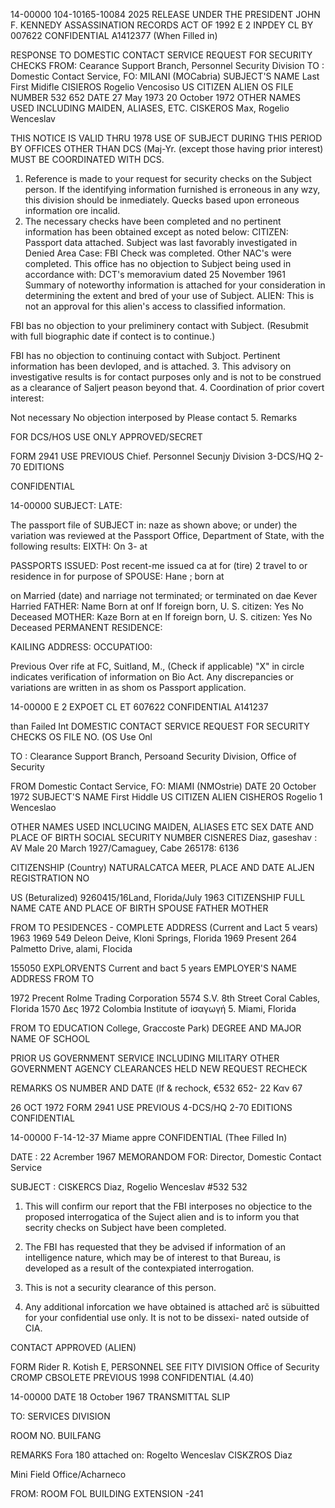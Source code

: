 14-00000
104-10165-10084 
2025 RELEASE UNDER THE PRESIDENT JOHN F. KENNEDY ASSASSINATION RECORDS ACT OF 1992
E 2 INPDEY CL BY 007622 CONFIDENTIAL A1412377
(When Filled in)

RESPONSE TO DOMESTIC CONTACT SERVICE REQUEST FOR SECURITY CHECKS
FROM: Cearance Support Branch, Personnel Security Division
TO : Domestic Contact Service, FO: MILANI (MOCabria)
SUBJECT'S NAME Last First Midifle
CISIEROS Rogelio Vencosiso US CITIZEN ALIEN
OS FILE NUMBER
532 652
DATE
27 May 1973
20 October 1972
OTHER NAMES USED INCLUDING MAIDEN, ALIASES, ETC.
CISKEROS Max, Rogelio Wenceslav

THIS NOTICE IS VALID THRU 1978 USE OF SUBJECT DURING THIS PERIOD BY OFFICES OTHER THAN DCS
(Maj-Yr. (except those having prior interest) MUST BE COORDINATED WITH DCS.
1. Reference is made to your request for security checks on the Subject person. If the identifying information furnished is erroneous in any
wzy, this division should be inmediately. Quecks based upon erroneous information ore incalid.
2. The necessary checks have been completed and no pertinent information has been obtained except as noted below:
CITIZEN:
Passport data attached.
Subject was last favorably investigated in
Denied Area Case: FBI Check was completed. Other NAC's were completed.
This office has no objection to Subject being used in accordance with: DCT's memoravium dated 25 November 1961
Summary of noteworthy information is attached for your consideration in determining the extent and bred of your use of Subject.
ALIEN: This is not an approval for this alien's access to classified information.

FBI bas no objection to your preliminery contact with Subject. (Resubmit with full biographic date if contect is to continue.)

FBI has no objection to continuing contact with Subjoct. Pertinent information has been devloped, and is attached.
3. This advisory on investigative results is for contact purposes only and is not to be construed as a clearance of Saljert peason beyond that.
4. Coordination of prior covert interest:

Not necessary No objection interposed by
Please contact
5. Remarks

FOR DCS/HOS USE ONLY
APPROVED/SECRET

FORM 2941 USE PREVIOUS Chief. Personnel Secunjy Division 3-DCS/HQ
2-70 EDITIONS

CONFIDENTIAL

14-00000
SUBJECT:
LATE:

The passport file of SUBJECT in: naze as shown above; or under)
the variation was reviewed at
the Passport Office, Department of State, with the following results:
EIXTH: On 3- at

PASSPORTS ISSUED:
Post recent-me issued ca at
for (tire) 2 travel to or residence in
for purpose of
SPOUSE: Hane ; born at

on Married (date) and
narriage not terminated; or terminated on dae
Kever Harried
FATHER: Name
Born at onf
If foreign born, U. S. citizen: Yes No Deceased
MOTHER: Kaze
Born at en
If foreign born, U. S. citizen: Yes No Deceased
PERMANENT RESIDENCE:

KAILING ADDRESS:
OCCUPATIO0:

Previous Over
rife at FC, Suitland, M., (Check if applicable)
"X" in circle indicates verification of information on Bio Act. Any discrepancies
or variations are written in as shom os Passport application.

14-00000
E 2 EXPOET CL ET 607622 CONFIDENTIAL A141237

than Failed Int
DOMESTIC CONTACT SERVICE REQUEST FOR SECURITY CHECKS OS FILE NO.
(OS Use Onl

TO : Clearance Support Branch, Persoand Security Division, Office of Security

FROM Domestic Contact Service, FO: MIAMI (NMOstrie) DATE 20 October 1972
SUBJECT'S NAME First Hiddle US CITIZEN ALIEN
CISHEROS Rogelio 1 Wenceslao

OTHER NAMES USED INCLUCING MAIDEN, ALIASES ETC
SEX DATE AND PLACE OF BIRTH SOCIAL SECURITY NUMBER
CISNERES Diaz, gaseshav
: AV
Male 20 March 1927/Camaguey, Cabe 265178: 6136

CITIZENSHIP (Country) NATURALCATCA MEER, PLACE AND DATE ALJEN REGISTRATION NO

US (Beturalized) 9260415/16Land, Florida/July 1963 CITIZENSHIP
FULL NAME CATE AND PLACE OF BIRTH
SPOUSE
FATHER
MOTHER

FROM TO PESIDENCES - COMPLETE ADDRESS (Current and Lact 5 vears)
1963 1969 549 Deleon Deive, Kloni Springs, Florida
1969 Present 264 Palmetto Drive, alami, Flocida

155050 EXPLORVENTS Current and bact 5 years
EMPLOYER'S NAME ADDRESS
FROM TO

1972 Precent Rolme Trading Corporation 5574 S.V. 8th Street
Coral Cables, Florida
1570 Δες 1972 Colombia Institute of iσαγωγή 5.
Miami, Florida

FROM TO EDUCATION College, Graccoste Park) DEGREE AND MAJOR
NAME OF SCHOOL

PRIOR US GOVERNMENT SERVICE INCLUDING MILITARY
OTHER GOVERNMENT AGENCY CLEARANCES HELD NEW REQUEST
RECHECK

REMARKS OS NUMBER AND DATE (lf & rechock,
€532 652- 22 Καν 67

26 OCT 1972
FORM 2941 USE PREVIOUS 4-DCS/HQ
2-70 EDITIONS
CONFIDENTIAL

14-00000
F-14-12-37
Miame appre
CONFIDENTIAL
(Thee Filled In)

DATE : 22 Acrember 1967
MEMORANDOM FOR: Director, Domestic Contact Service

SUBJECT : CISKERCS Diaz, Rogelio Wenceslav
#532 532
1. This will confirm our report that the FBI interposes no
objectice to the proposed interrogatica of the Suject alien and is
to inform you that secrity checks on Subject have been completed.
2. The FBI has requested that they be advised if information
of an intelligence nature, which may be of interest to that Bureau,
is developed as a result of the contexpiated interrogation.
3. This is not a security clearance of this person.

4. Any additional inforcation we have obtained is attached arč
is sübuitted for your confidential use only. It is not to be dissexi-
nated outside of CIA.

CONTACT APPROVED
(ALIEN)

FORM Rider R. Kotish
E, PERSONNEL SEE FITY DIVISION
Office of Security
CROMP
CBSOLETE PREVIOUS
1998 CONFIDENTIAL (4.40)

14-00000
DATE
18 October 1967
TRANSMITTAL SLIP

TO: SERVICES DIVISION

ROOM NO. BUILFANG

REMARKS
Fora 180 attached on:
Rogelto Wenceslav CISKZROS Diaz

Mini Field Office/Acharneco

FROM: ROOM FOL BUILDING EXTENSION
-241
